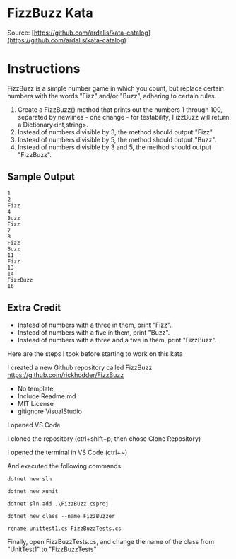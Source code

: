 FizzBuzz Kata
============
Source: [https://github.com/ardalis/kata-catalog](https://github.com/ardalis/kata-catalog)

# Instructions #

FizzBuzz is a simple number game in which you count, but replace certain numbers with the words "Fizz" and/or "Buzz", adhering to certain rules.

1. Create a FizzBuzz() method that prints out the numbers 1 through 100, separated by newlines - one change - for testability, FizzBuzz will return a Dictionary<int,string>.
2. Instead of numbers divisible by 3, the method should output "Fizz".
3. Instead of numbers divisible by 5, the method should output "Buzz".
4. Instead of numbers divisible by 3 and 5, the method should output "FizzBuzz".

## Sample Output ##
    1
    2
    Fizz
    4
    Buzz
    Fizz
    7
    8
    Fizz
    Buzz
    11
    Fizz
    13
    14
    FizzBuzz
    16

## Extra Credit ##
- Instead of numbers with a three in them, print "Fizz".
- Instead of numbers with a five in them, print "Buzz".
- Instead of numbers with a three and a five in them, print "FizzBuzz".

Here are the steps I took before starting to work on this kata 

I created a new Github repository called FizzBuzz 
https://github.com/rickhodder/FizzBuzz
- No template
- Include Readme.md
- MIT License
- gitignore VisualStudio

I opened VS Code

I cloned the repository (ctrl+shift+p, then chose Clone Repository)

I opened the terminal in VS Code (ctrl+~)

And executed the following commands

```
dotnet new sln 

dotnet new xunit

dotnet sln add .\FizzBuzz.csproj

dotnet new class --name FizzBuzzer

rename unittest1.cs FizzBuzzTests.cs
```

Finally, open FizzBuzzTests.cs, and change the name of the 
class from "UnitTest1" to "FizzBuzzTests"